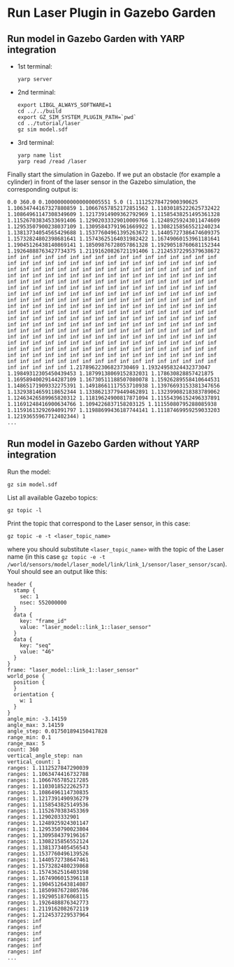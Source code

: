 # Run Laser Plugin in Gazebo Garden

## Run model in Gazebo Garden with YARP integration

- 1st terminal:
  ~~~
  yarp server
  ~~~
- 2nd terminal:
  ~~~
  export LIBGL_ALWAYS_SOFTWARE=1 
  cd ../../build
  export GZ_SIM_SYSTEM_PLUGIN_PATH=`pwd`
  cd ../tutorial/laser
  gz sim model.sdf
  ~~~
- 3rd terminal:
  ~~~
  yarp name list
  yarp read /read /laser
  ~~~

Finally start the simulation in Gazebo. If we put an obstacle (for example a cylinder) in front of the laser sensor in the Gazebo simulation, the corresponding output is:
~~~
0.0 360.0 0.100000000000000005551 5.0 (1.11125278472900390625 1.10634744167327880859 1.10667657852172851562 1.11030185222625732422 1.10864961147308349609 1.12173914909362792969 1.11585438251495361328 1.11526703834533691406 1.12902033329010009766 1.12489259243011474609 1.12953507900238037109 1.13095843791961669922 1.13082158565521240234 1.13813734054565429688 1.15377604961395263672 1.14405727386474609375 1.15732824802398681641 1.15743625164031982422 1.16749060153961181641 1.19045126438140869141 1.18509876728057861328 1.19290518760681152344 1.19264888763427734375 1.21191620826721191406 1.21245372295379638672 inf inf inf inf inf inf inf inf inf inf inf inf inf inf inf inf inf inf inf inf inf inf inf inf inf inf inf inf inf inf inf inf inf inf inf inf inf inf inf inf inf inf inf inf inf inf inf inf inf inf inf inf inf inf inf inf inf inf inf inf inf inf inf inf inf inf inf inf inf inf inf inf inf inf inf inf inf inf inf inf inf inf inf inf inf inf inf inf inf inf inf inf inf inf inf inf inf inf inf inf inf inf inf inf inf inf inf inf inf inf inf inf inf inf inf inf inf inf inf inf inf inf inf inf inf inf inf inf inf inf inf inf inf inf inf inf inf inf inf inf inf inf inf inf inf inf inf inf inf inf inf inf inf inf inf inf inf inf inf inf inf inf inf inf inf inf inf inf inf inf inf inf inf inf inf inf inf inf inf inf inf inf inf inf inf inf inf inf inf inf inf inf inf inf inf inf inf inf inf inf inf inf inf inf inf inf inf inf inf inf inf inf inf inf inf inf inf inf inf inf inf inf inf inf inf inf inf inf inf inf inf inf inf inf inf inf inf inf inf inf inf inf inf inf inf inf inf inf inf inf inf inf inf inf inf inf inf inf inf inf inf inf inf inf inf inf inf inf inf inf inf inf inf inf inf inf inf inf inf inf inf inf inf inf inf inf inf inf inf inf inf inf inf inf inf inf inf inf inf inf inf inf inf inf inf inf inf inf inf inf inf 1.21789622306823730469 1.19324958324432373047 1.19849312305450439453 1.18799138069152832031 1.178630828857421875 1.16958940029144287109 1.16730511188507080078 1.15926289558410644531 1.14865171909332275391 1.14918661117553710938 1.13976693153381347656 1.13293814659118652344 1.13386213779449462891 1.13239908218383789062 1.12463426589965820312 1.11819624900817871094 1.11554396152496337891 1.11691248416900634766 1.1094226837158203125 1.11155080795288085938 1.11591613292694091797 1.11988699436187744141 1.11187469959259033203 1.12193655967712402344) 1
...
~~~

## Run model in Gazebo Garden without YARP integration
Run the model:
```
gz sim model.sdf
```
List all available Gazebo topics:
```
gz topic -l
```
Print the topic that correspond to the Laser sensor, in this case:
```
gz topic -e -t <laser_topic_name>
```
where you should substitute `<laser_topic_name>` with the topic of the Laser name (in this case  `gz topic -e -t /world/sensors/model/laser_model/link/link_1/sensor/laser_sensor/scan`).    
Youl should see an output like this:
```
header {
  stamp {
    sec: 1
    nsec: 552000000
  }
  data {
    key: "frame_id"
    value: "laser_model::link_1::laser_sensor"
  }
  data {
    key: "seq"
    value: "46"
  }
}
frame: "laser_model::link_1::laser_sensor"
world_pose {
  position {
  }
  orientation {
    w: 1
  }
}
angle_min: -3.14159
angle_max: 3.14159
angle_step: 0.017501894150417828
range_min: 0.1
range_max: 5
count: 360
vertical_angle_step: nan
vertical_count: 1
ranges: 1.1112527847290039
ranges: 1.1063474416732788
ranges: 1.1066765785217285
ranges: 1.1103018522262573
ranges: 1.1086496114730835
ranges: 1.1217391490936279
ranges: 1.1158543825149536
ranges: 1.1152670383453369
ranges: 1.1290203332901
ranges: 1.1248925924301147
ranges: 1.1295350790023804
ranges: 1.1309584379196167
ranges: 1.1308215856552124
ranges: 1.1381373405456543
ranges: 1.1537760496139526
ranges: 1.1440572738647461
ranges: 1.1573282480239868
ranges: 1.1574362516403198
ranges: 1.1674906015396118
ranges: 1.1904512643814087
ranges: 1.1850987672805786
ranges: 1.1929051876068115
ranges: 1.1926488876342773
ranges: 1.2119162082672119
ranges: 1.2124537229537964
ranges: inf
ranges: inf
ranges: inf
ranges: inf
ranges: inf
ranges: inf
...
```


